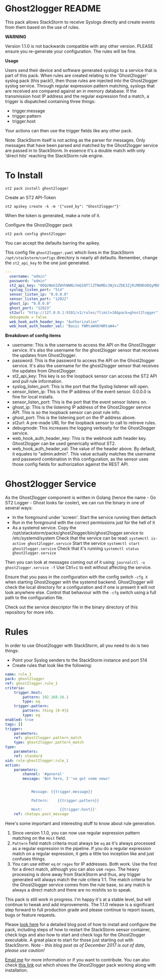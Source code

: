 # Ghost2logger README

This pack allows StackStorm to receive Syslogs directly and create events from them based on the use of rules.

__WARNING__

Version 1.1.0 is not backwards compatible with any other version. PLEASE ensure you re-generate your configuration. The rules will be fine.

__Usage__

Users send their device and software generated syslogs to a service that is part of this pack.
When rules are created relating to the 'Ghost2logger' syslog pack (this pack!), then those rules are injected into the Ghost2logger syslog service. Through regular expression pattern matching, syslogs that are received are compared against an in memory database. If the transmission host IP address and the regular expression find a match, a trigger is dispatched containing three things:

*	trigger.message
*	trigger.pattern
*	trigger.host

Your actions can then use the trigger fields like any other pack.

Note: StackStorm itself is not acting as the parser for messages. Only messages that have been parsed and matched by the Ghost2logger service are passed in to StackStorm. In essence it's a double match with only 'direct hits' reaching the StackStorm rule engine.

# To Install

```st2 pack install ghost2logger```

Create an ST2 API-Token

```st2 apikey create -k -m '{"used_by": "Ghost2logger"}'```

When the token is generated, make a note of it.

Configure the Ghost2logger pack

```st2 pack config ghost2logger```

You can accept the defaults barring the apikey.

This config file ```ghost2logger.yaml``` which lives in the StackStorm ```/opt/stackstorm/configs``` directory is nearly all defaults. Remember, change the ```st2_api_key``` to the one just generated.

```yaml
---
  username: "admin"
  password: "admin"
  st2_api_key: "ODQzNmU3ZWVhNWNiYmQ1NTllZTNmMDc3NjkzZDE3ZjRiMDNhODQyMDE3YzlmYzA2MjVjNDE0YWU4NGJhNDhmMg"
  syslog_listen_port: "514"
  sensor_listen_ip: "0.0.0.0"
  sensor_listen_port: "12022"
  ghost_ip: "0.0.0.0"
  ghost_port: "12023"
  st2url: "http://127.0.0.1:9101/v1/rules/?limit=10&pack=ghost2logger"
  debugmode = false
  web_hook_auth_header_key: "Authorization"
  web_hook_auth_header_val: "Basic YWRtaW46YWRtaW4="
```

__Breakdown of config items__

* username:                  This is the username to access the API on the Ghost2logger service. It's also the username for the ghost2logger sensor that receives the updates from Ghost2logger. 
* password:                  This is the password to access the API on the Ghost2logger service. It's also the username for the ghost2logger sensor that receives the updates from Ghost2logger.
* st2_api_key:	           This key is so the loopback sensor can access the ST2 API and pull rule information.
* syslog_listen_port:        This is the port that the Syslog listener will open.
* sensor_listen_ip:          This is the IP address of the event sensor. 0.0.0.0 is fine for local installs.
* sensor_listen_port:        This is the port that the event sensor listens on.
* ghost_ip:                  This is the listening IP address of the Ghost2logger service API. This is so the loopback sensor can post rule info.
* ghost_port:                This is the listening port on the IP address above.
* st2url:                    A pre-made URL for the loopback sensor to call to retireve rules.
* debugmode:                 This increases the logging verbosity for the Ghost2logger service.
* web_hook_auth_header_key:  This is the webhook auth header key. Ghost2logger can be used generically without ST2. 
* web_hook_auth_header_val:  The value of the header above. By default, it equates to "admin:admin". This value actually matches the username and password combination in this configuration, as the sensor uses those config fields for authorization against the REST API.

# Ghost2logger Service

As the Ghost2logger component is written in Golang (hence the name - Go ST2 Logger - Ghost looks far cooler), we can run the binary in one of several ways:

*	In the foreground under 'screen'. Start the service running then dettach
*	Run in the foreground with the correct permissions just for the hell of it
*	As a systemd service. Copy the /opt/stackstorm/packs/ghost2logger/bin/ghost2logger.service to /etc/systemd/system
	Check that the service can be read: ```systemctl is-active ghost2logger.service```
	Start the service ```systemctl start ghost2logger.service```
	Check that it's running ```systemctl status ghost2logger.service```

Then you can look at messages coming out of it using: ```journalctl -u ghost2logger.service -f```
Use Ctrl+c to exit without affecting the service.

Ensure that you pass in the configuration with the config switch `-cfg X` when starting Ghost2logger with the systemd backend. Ghost2logger will check the local directory for a configuration and if one is present it will not look anywhere else. Control that behaviour with the `-cfg` switch using a full path to the configuration file.

Check out the service descriptor file in the binary directory of this repository for more info.

# Rules

In order to use Ghost2logger with StackStorm, all you need to do is two things:

*	Point your Syslog senders to the StackStorm instance and port 514
*	Create rules that look like the following:

```yaml
name: rule_1
pack: ghost2logger
ref: ghost2logger.rule_1
criteria:
    trigger.host:
        pattern: 192.168.16.1
        type: eq
    trigger.pattern:
        pattern: thing [0-9]$
        type: eq
enabled: true
tags: []
trigger:
    parameters:
    ref: ghost2logger.pattern_match
    type: ghost2logger.pattern_match
type:
    parameters:
    ref: standard
uid: rule:ghost2logger:rule_1
action:
    parameters:
        channel: '#general'
        message: 'Bot here, I''ve got some news!


            Message: {{trigger.message}}

            Pattern:    {{trigger.pattern}}

            Host:        {{trigger.host}}'
    ref: chatops.post_message
```

Here's some important and interesting stuff to know about rule generation.

1. Since version 1.1.0, you can now use regular expression pattern matching on the `Host` field.
2. `Pattern` field match criteria must always be `eq` as it's always processed as a regular expression in the pipeline. If you do a regular expression match on a regular expression, it gets a little too inception like and just confuses things.
3. You can use either `eq` or `regex` for IP addresses. Both work. Use the first for a direct match, although you can also use `regex`. The heavy processing is done away from StackStorm and thus, any trigger generated will always match the rule critera 1:1. The match criteria for the Ghost2logger service comes from the rule base, so any match is always a direct match and there are no mishits so to speak.

This pack is still work in progress. I'm happy it's at a stable level, but will continue to tweak and add improvements. The 1.1.0 release is a significant step forward to full production grade and please continue to report issues, bugs or feature requests.

Please [look here](http://ipengineer.net/2017/05/stackstorm-ghost2logger-pack/) for a detailed blog post of how to install and configure the pack, including steps of how to restart the StackStorm sensor container, check logs and also how to start and check logs for the Ghost2logger executable. A great place to start for those just starting out with StackStorm. *Note - this blog post as of December 2017 is out of date, please use caution!*

[Email me](mailto:david.gee@ipengineer.net) for more information or if you want to contribute.
You can also check [this link](https://youtu.be/vr_SNLAa0Zw) out which shows the Ghost2logger pack working along with installation.

